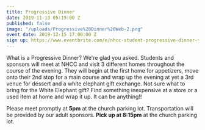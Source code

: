 ```yaml
---
title: Progressive Dinner
date: 2019-11-13 05:19:00 Z
published: false
image: "/uploads/Progressive%20Dinner%20Web-2.png"
event date: 2019-12-15 17:00:00 Z
sign up: https://www.eventbrite.com/e/nhcc-student-progressive-dinner-tickets-81808859501
---
```


What is a Progressive Dinner? We're glad you asked. Students and sponsors will meet at NHCC and visit 3 different homes throughout the course of the evening. They will begin at the first home for appetizers, move onto their 2nd stop for a main course and wrap up the evening at yet a 3rd venue for dessert and a white elephant gift exchange. Not sure what to bring for the White Elephant gift? Find something inexpensive at a store or a used item at home and wrap it up. It can be anything!!

Please meet promptly at **5pm** at the church parking lot. Transportation will be provided by our adult sponsors. **Pick up at 8:15pm** at the church parking lot.